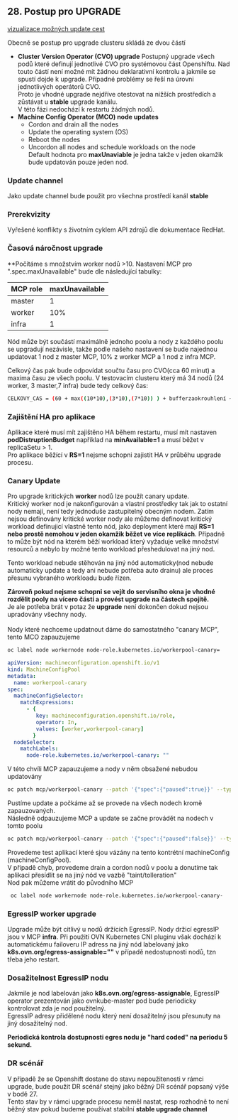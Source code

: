 ## 28. Postup pro UPGRADE
[vizualizace možných update cest](https://access.redhat.com/labs/ocpupgradegraph/update_path) 

Obecně se postup pro upgrade clusteru skládá ze dvou částí
- **Cluster Version Operator (CVO) upgrade**
  Postupný upgrade všech podů které definují jednotlivé CVO pro systémovou část Openshiftu. Nad touto částí není možné mít žádnou deklarativní kontrolu a jakmile se spustí dojde k upgrade. Případné problémy se řeší na úrovni jednotlivých operátorů CVO.\
  Proto je vhodné upgrade nejdříve otestovat na nižších prostředích a zůstávat u **stable** upgrade kanálu.\
  V této fázi nedochází k restartu žádných nodů.
- **Machine Config Operator (MCO) node updates** 
  + Cordon and drain all the nodes
  + Update the operating system (OS)
  + Reboot the nodes
  + Uncordon all nodes and schedule workloads on the node\
  Default hodnota pro **maxUnaviable** je jedna takže v jeden okamžik bude updatován pouze jeden nod.
  
### Update channel
Jako update channel bude použit pro všechna prostředí kanál **stable**

### Prerekvizity
Vyřešené konflikty s životním cyklem API zdrojů dle dokumentace RedHat. 

### Časová náročnost upgrade
**Počítáme s množstvím worker nodů >10.
Nastavení MCP pro ".spec.maxUnavailable" bude dle následující tabulky:

| MCP role| maxUnavailable    |
|--------------- | --------------- |
| master   | 1   |
| worker  | 10%   |
| infra   | 1   |

Nód může být součástí maximálně jednoho poolu a nody z každého poolu se upgradují nezávisle, takže podle našeho nastavení se bude najednou updatovat 1 nod z master MCP, 10% z worker MCP a 1 nod z infra MCP.

Celkový čas pak bude odpovídat součtu času pro CVO(cca 60 minut) a maxima času ze všech poolu.
V testovacím clusteru který má 34 nodů (24 worker, 3 master,7 infra) bude tedy celkový čas:
```bash
CELKOVY_CAS = (60 + max((10*10),(3*10),(7*10)) ) + bufferzaokrouhlení ~ 200 minut
```

### Zajištění HA pro aplikace 
Aplikace které musí mít zajištěno HA během restartu, musí mít nastaven **podDistruptionBudget** například na **minAvailable=1** a musí běžet v replicaSetu > 1.\
Pro aplikace běžící v **RS=1** nejsme schopni zajistit HA v průběhu upgrade procesu.

### Canary Update
Pro upgrade kritických **worker** nodů lze použít canary update.\
Kritický worker nod je nakonfigurován a vlastní prostředky tak jak to ostatní nody nemají, není tedy jednoduše zastupitelný obecným nodem.
Zatím nejsou definovány kritické worker nody ale můžeme definovat kritický workload definujicí vlastně tento nód, jako deployment které mají **RS=1 nebo prostě nemohou v jeden okamžik běžet ve více replikách**. Případně to může být nód na kterém běží workload který vyžaduje velké množství resourců a nebylo by možné tento workload přeshedulovat na jiný nod.

Tento workload nebude stěhován na jiný nód automaticky(nod nebude automaticky update a tedy ani nebude potřeba auto drainu) ale proces přesunu vybraného workloadu bude řízen.

**Zároveň pokud nejsme schopni se vejít do servisního okna je vhodné rozdělit pooly na vícero částí a provést upgrade na částech spojitě.** \
Je ale potřeba brát v potaz že **upgrade** není dokončen dokud nejsou upradovány všechny nody.\
\
Nody které nechceme updatnout dáme do samostatného "canary MCP", tento MCO zapauzujeme
```bash
oc label node workernode node-role.kubernetes.io/workerpool-canary=
```

```yaml
apiVersion: machineconfiguration.openshift.io/v1
kind: MachineConfigPool
metadata:
  name: workerpool-canary 
spec:
  machineConfigSelector:
    matchExpressions: 
      - {
         key: machineconfiguration.openshift.io/role,
         operator: In,
         values: [worker,workerpool-canary]
        }
  nodeSelector:
    matchLabels:
      node-role.kubernetes.io/workerpool-canary: ""
```
V této chvíli MCP zapauzujeme a nody v něm obsažené nebudou updatovány
```bash
oc patch mcp/workerpool-canary --patch '{"spec":{"paused":true}}' --type=merge
```
Pustíme update a počkáme až se provede na všech nodech kromě zapauzovaných. \
Následně odpauzujeme MCP a update se začne provádět na nodech v tomto poolu
```bash
oc patch mcp/workerpool-canary --patch '{"spec":{"paused":false}}' --type=merge
```
Provedeme test aplikací které sjou vázány na tento kontrétní machineConfig (machineConfigPool).\
V případě chyb, provedeme drain a cordon nodů v poolu a donutíme tak aplikaci přesídlit se na jiný nód ve vazbě "taint/tolleration"\
Nod pak můžeme vrátit do původního MCP
```bash
 oc label node workernode node-role.kubernetes.io/workerpool-canary-
```

### EgressIP worker upgrade
Upgrade může být citlivý u nodů držících EgressIP. Nody držicí egressIP jsou v MCP **infra**. Při použití OVN Kubernetes CNI pluginu však dochází k automatickému failoveru
IP adress na jiný nód labelovaný jako **k8s.ovn.org/egress-assignable=""** v případě nedostupnosti nodů, tzn třeba jeho restart.

### Dosažitelnost EgressIP nodu 
Jakmile je nod labelován jako **k8s.ovn.org/egress-assignable**, EgressIP operator prezentován jako ovnkube-master pod bude periodicky kontrolovat zda je nod použitelný.\
EgressIP adresy přidělené nodu který není dosažitelný jsou přesunuty na jiný dosažitelný nod.
  

**Periodická  kontrola dostupnosti egres nodu je "hard coded" na periodu 5 sekund.**

### DR scénář
V případě že se Openshift dostane do stavu nepoužitenosti v rámci upgrade, bude použit DR scénář stejný jako běžný DR scénář popsaný výše v bodě 27.\
Tento stav by v rámci upgrade procesu neměl nastat, resp rozhodně to není běžný stav pokud budeme používat stabilní **stable upgrade channel**


